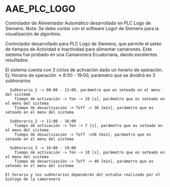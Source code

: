 # AAE_PLC_LOGO
Controlador de Alimentador Automático desarrollado en PLC Logo de Siemens.
Nota: Se debe contar con el software Logo! de Siemens para la visualización de algoritmo.

Controlador desarrollado para PLC Logo de Siemens, que permite el seteo de tiempos de Actividad e Inactividad para alimentar camarones. 
Este sietema fue probado en una Camaronera Ecuatoriana, dando excelentes resultados.

El sistema cuenta con 3 ciclos de activación dado un horario de operación.
Ej:
      Horario de operación -> 8:00 - 19:00, parámetro que se dividirá en 3 subhorarios
      
      Subhorario_1 -> 08:00 - 11:00, parámetro que es seteado en el menu del sistema
        Tiempo de activación -> Ton -> 10 [s], parámetro que es seteado en el menu del sistema
        Tiempo de desactivación -> Toff -> 30 [min], parámetro que es seteado en el menu del sistema
        
      Subhorario_2 -> 11:00 - 16:00
        Tiempo de activación -> Ton -> 7 [s], parámetro que es seteado en el menu del sistema
        Tiempo de desactivación -> Toff ->20 [min], parámetro que es seteado en el menu del sistema
        
      Subhorario_3 -> 16:00 - 19:00
        Tiempo de activación -> Ton -> 10 [s], parámetro que es seteado en el menu del sistema
        Tiempo de desactivación -> Toff -> 40 [min], parámetro que es seteado en el menu del sistema
        
    El horario y los subhorarios dependerán del estudio realizado por el biólogo de la camaronera 

